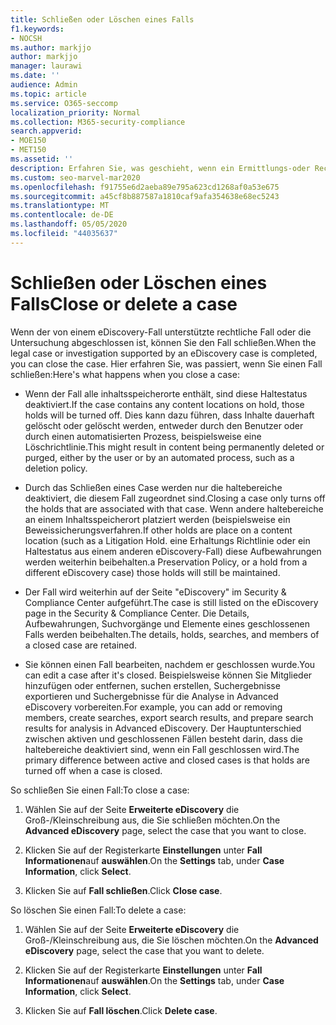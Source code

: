 ```yaml
---
title: Schließen oder Löschen eines Falls
f1.keywords:
- NOCSH
ms.author: markjjo
author: markjjo
manager: laurawi
ms.date: ''
audience: Admin
ms.topic: article
ms.service: O365-seccomp
localization_priority: Normal
ms.collection: M365-security-compliance
search.appverid:
- MOE150
- MET150
ms.assetid: ''
description: Erfahren Sie, was geschieht, wenn ein Ermittlungs-oder Rechtsfall, der von einem eDiscovery-Fall unterstützt wird, geschlossen oder gelöscht wird.
ms.custom: seo-marvel-mar2020
ms.openlocfilehash: f91755e6d2aeba89e795a623cd1268af0a53e675
ms.sourcegitcommit: a45cf8b887587a1810caf9afa354638e68ec5243
ms.translationtype: MT
ms.contentlocale: de-DE
ms.lasthandoff: 05/05/2020
ms.locfileid: "44035637"
---
```

# <a name="close-or-delete-a-case"></a><span data-ttu-id="27547-103">Schließen oder Löschen eines Falls</span><span class="sxs-lookup"><span data-stu-id="27547-103">Close or delete a case</span></span>

<span data-ttu-id="27547-104">Wenn der von einem eDiscovery-Fall unterstützte rechtliche Fall oder die Untersuchung abgeschlossen ist, können Sie den Fall schließen.</span><span class="sxs-lookup"><span data-stu-id="27547-104">When the legal case or investigation supported by an eDiscovery case is completed, you can close the case.</span></span> <span data-ttu-id="27547-105">Hier erfahren Sie, was passiert, wenn Sie einen Fall schließen:</span><span class="sxs-lookup"><span data-stu-id="27547-105">Here's what happens when you close a case:</span></span>

- <span data-ttu-id="27547-106">Wenn der Fall alle inhaltsspeicherorte enthält, sind diese Haltestatus deaktiviert.</span><span class="sxs-lookup"><span data-stu-id="27547-106">If the case contains any content locations on hold, those holds will be turned off.</span></span> <span data-ttu-id="27547-107">Dies kann dazu führen, dass Inhalte dauerhaft gelöscht oder gelöscht werden, entweder durch den Benutzer oder durch einen automatisierten Prozess, beispielsweise eine Löschrichtlinie.</span><span class="sxs-lookup"><span data-stu-id="27547-107">This might result in content being permanently deleted or purged, either by the user or by an automated process, such as a deletion policy.</span></span>

- <span data-ttu-id="27547-108">Durch das Schließen eines Case werden nur die haltebereiche deaktiviert, die diesem Fall zugeordnet sind.</span><span class="sxs-lookup"><span data-stu-id="27547-108">Closing a case only turns off the holds that are associated with that case.</span></span> <span data-ttu-id="27547-109">Wenn andere haltebereiche an einem Inhaltsspeicherort platziert werden (beispielsweise ein Beweissicherungsverfahren.</span><span class="sxs-lookup"><span data-stu-id="27547-109">If other holds are place on a content location (such as a Litigation Hold.</span></span> <span data-ttu-id="27547-110">eine Erhaltungs Richtlinie oder ein Haltestatus aus einem anderen eDiscovery-Fall) diese Aufbewahrungen werden weiterhin beibehalten.</span><span class="sxs-lookup"><span data-stu-id="27547-110">a Preservation Policy, or a hold from a different eDiscovery case) those holds will still be maintained.</span></span>

- <span data-ttu-id="27547-111">Der Fall wird weiterhin auf der Seite "eDiscovery" im Security & Compliance Center aufgeführt.</span><span class="sxs-lookup"><span data-stu-id="27547-111">The case is still listed on the eDiscovery page in the Security & Compliance Center.</span></span> <span data-ttu-id="27547-112">Die Details, Aufbewahrungen, Suchvorgänge und Elemente eines geschlossenen Falls werden beibehalten.</span><span class="sxs-lookup"><span data-stu-id="27547-112">The details, holds, searches, and members of a closed case are retained.</span></span>

- <span data-ttu-id="27547-113">Sie können einen Fall bearbeiten, nachdem er geschlossen wurde.</span><span class="sxs-lookup"><span data-stu-id="27547-113">You can edit a case after it's closed.</span></span> <span data-ttu-id="27547-114">Beispielsweise können Sie Mitglieder hinzufügen oder entfernen, suchen erstellen, Suchergebnisse exportieren und Suchergebnisse für die Analyse in Advanced eDiscovery vorbereiten.</span><span class="sxs-lookup"><span data-stu-id="27547-114">For example, you can add or removing members, create searches, export search results, and prepare search results for analysis in Advanced eDiscovery.</span></span> <span data-ttu-id="27547-115">Der Hauptunterschied zwischen aktiven und geschlossenen Fällen besteht darin, dass die haltebereiche deaktiviert sind, wenn ein Fall geschlossen wird.</span><span class="sxs-lookup"><span data-stu-id="27547-115">The primary difference between active and closed cases is that holds are turned off when a case is closed.</span></span>

<span data-ttu-id="27547-116">So schließen Sie einen Fall:</span><span class="sxs-lookup"><span data-stu-id="27547-116">To close a case:</span></span>

1. <span data-ttu-id="27547-117">Wählen Sie auf der Seite **Erweiterte eDiscovery** die Groß-/Kleinschreibung aus, die Sie schließen möchten.</span><span class="sxs-lookup"><span data-stu-id="27547-117">On the **Advanced eDiscovery** page, select the case that you want to close.</span></span>

2. <span data-ttu-id="27547-118">Klicken Sie auf der Registerkarte **Einstellungen** unter **Fall Informationen**auf **auswählen**.</span><span class="sxs-lookup"><span data-stu-id="27547-118">On the **Settings** tab, under **Case Information**, click **Select**.</span></span>

3. <span data-ttu-id="27547-119">Klicken Sie auf **Fall schließen**.</span><span class="sxs-lookup"><span data-stu-id="27547-119">Click **Close case**.</span></span>

<span data-ttu-id="27547-120">So löschen Sie einen Fall:</span><span class="sxs-lookup"><span data-stu-id="27547-120">To delete a case:</span></span>

1. <span data-ttu-id="27547-121">Wählen Sie auf der Seite **Erweiterte eDiscovery** die Groß-/Kleinschreibung aus, die Sie löschen möchten.</span><span class="sxs-lookup"><span data-stu-id="27547-121">On the **Advanced eDiscovery** page, select the case that you want to delete.</span></span>

2. <span data-ttu-id="27547-122">Klicken Sie auf der Registerkarte **Einstellungen** unter **Fall Informationen**auf **auswählen**.</span><span class="sxs-lookup"><span data-stu-id="27547-122">On the **Settings** tab, under **Case Information**, click **Select**.</span></span>

3. <span data-ttu-id="27547-123">Klicken Sie auf **Fall löschen**.</span><span class="sxs-lookup"><span data-stu-id="27547-123">Click **Delete case**.</span></span> 
